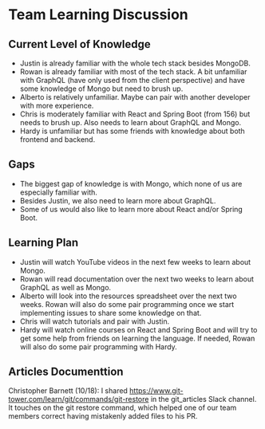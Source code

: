 # Team Learning Discussion

## Current Level of Knowledge

- Justin is already familiar with the whole tech stack besides MongoDB.
- Rowan is already familiar with most of the tech stack. A bit unfamiliar with GraphQL (have only used from the client perspective) and have some knowledge of Mongo but need to brush up.
- Alberto is relatively unfamiliar. Maybe can pair with another developer with more experience.
- Chris is moderately familiar with React and Spring Boot (from 156) but needs to brush up. Also needs to learn about GraphQL and Mongo.
- Hardy is unfamiliar but has some friends with knowledge about both frontend and backend.

## Gaps

- The biggest gap of knowledge is with Mongo, which none of us are especially familiar with.
- Besides Justin, we also need to learn more about GraphQL.
- Some of us would also like to learn more about React and/or Spring Boot.

## Learning Plan

- Justin will watch YouTube videos in the next few weeks to learn about Mongo.
- Rowan will read documentation over the next two weeks to learn about GraphQL as well as Mongo.
- Alberto will look into the resources spreadsheet over the next two weeks. Rowan will also do some pair programming once we start implementing issues to share some knowledge on that.
- Chris will watch tutorials and pair with Justin.
- Hardy will watch online courses on React and Spring Boot and will try to get some help from friends on learning the language. If needed, Rowan will also do some pair programming with Hardy.

## Articles Documenttion
Christopher Barnett (10/18): I shared https://www.git-tower.com/learn/git/commands/git-restore in the git_articles Slack channel. It touches on the git restore command, which helped one of our team members correct having mistakenly added files to his PR.
